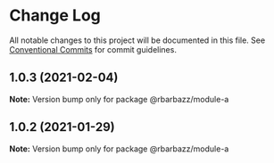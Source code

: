 # Change Log

All notable changes to this project will be documented in this file.
See [Conventional Commits](https://conventionalcommits.org) for commit guidelines.

## 1.0.3 (2021-02-04)

**Note:** Version bump only for package @rbarbazz/module-a





## 1.0.2 (2021-01-29)

**Note:** Version bump only for package @rbarbazz/module-a
